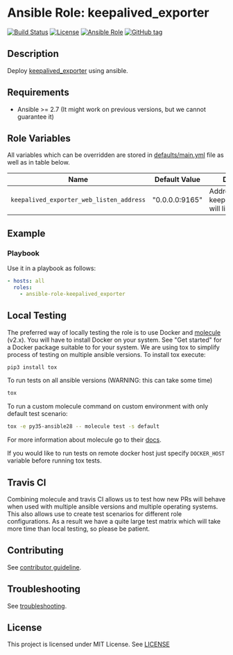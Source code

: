 # Ansible Role: keepalived_exporter

[![Build Status](https://travis-ci.com/cloudalchemy/ansible-keepalived_exporter.svg?branch=master)](https://travis-ci.com/cloudalchemy/ansible-keepalived_exporter)
[![License](https://img.shields.io/badge/license-MIT%20License-brightgreen.svg)](https://opensource.org/licenses/MIT)
[![Ansible Role](https://img.shields.io/badge/ansible%20role-cloudalchemy.keepalived_exporter-blue.svg)](https://galaxy.ansible.com/cloudalchemy/keepalived_exporter/)
[![GitHub tag](https://img.shields.io/github/tag/cloudalchemy/ansible-keepalived_exporter.svg)](https://github.com/cloudalchemy/ansible-keepalived_exporter/tags)

## Description

Deploy [keepalived_exporter](https://github.com/gen2brain/keepalived_exporter) using ansible.

## Requirements

- Ansible >= 2.7 (It might work on previous versions, but we cannot guarantee it)

## Role Variables

All variables which can be overridden are stored in [defaults/main.yml](defaults/main.yml) file as well as in table below.

| Name           | Default Value | Description                        |
| -------------- | ------------- | -----------------------------------|
| `keepalived_exporter_web_listen_address` | "0.0.0.0:9165" | Address on which keepalived_exporter will listen |

## Example

### Playbook

Use it in a playbook as follows:
```yaml
- hosts: all
  roles:
    - ansible-role-keepalived_exporter
```

## Local Testing

The preferred way of locally testing the role is to use Docker and [molecule](https://github.com/metacloud/molecule) (v2.x). You will have to install Docker on your system. See "Get started" for a Docker package suitable to for your system.
We are using tox to simplify process of testing on multiple ansible versions. To install tox execute:
```sh
pip3 install tox
```
To run tests on all ansible versions (WARNING: this can take some time)
```sh
tox
```
To run a custom molecule command on custom environment with only default test scenario:
```sh
tox -e py35-ansible28 -- molecule test -s default
```
For more information about molecule go to their [docs](http://molecule.readthedocs.io/en/latest/).

If you would like to run tests on remote docker host just specify `DOCKER_HOST` variable before running tox tests.

## Travis CI

Combining molecule and travis CI allows us to test how new PRs will behave when used with multiple ansible versions and multiple operating systems. This also allows use to create test scenarios for different role configurations. As a result we have a quite large test matrix which will take more time than local testing, so please be patient.

## Contributing

See [contributor guideline](CONTRIBUTING.md).

## Troubleshooting

See [troubleshooting](TROUBLESHOOTING.md).

## License

This project is licensed under MIT License. See [LICENSE](/https://github.com/vahide/ansible-role-keepalived_exporter/LICENSE)
